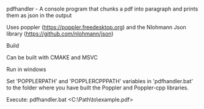 pdfhandler - A console program that chunks a pdf into paragraph and prints them as json in the output

Uses poppler (https://poppler.freedesktop.org) and the Nlohmann Json library (https://github.com/nlohmann/json)

Build

Can be built with CMAKE and MSVC

Run in windows

Set 'POPPLERPATH' and 'POPPLERCPPPATH' variables in 'pdfhandler.bat' to the folder where you have built the Poppler and Poppler-cpp libraries.

Execute:
pdfhandler.bat <C:\Path\to\example.pdf>